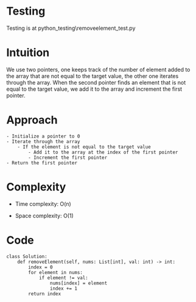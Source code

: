 # Testing
Testing is at python_testing\removeelement_test.py

# Intuition
We use two pointers, one keeps track of the number of element added to the array that are not equal to the target value, the other one iterates through the array. When the second pointer finds an element that is not equal to the target value, we add it to the array and increment the first pointer.

# Approach
    - Initialize a pointer to 0
    - Iterate through the array
        - If the element is not equal to the target value
            - Add it to the array at the index of the first pointer
            - Increment the first pointer
    - Return the first pointer

# Complexity
- Time complexity: O(n)

- Space complexity: O(1)

# Code
```
class Solution:
    def removeElement(self, nums: List[int], val: int) -> int:
        index = 0
        for element in nums:
            if element != val:
                nums[index] = element
                index += 1
        return index
```